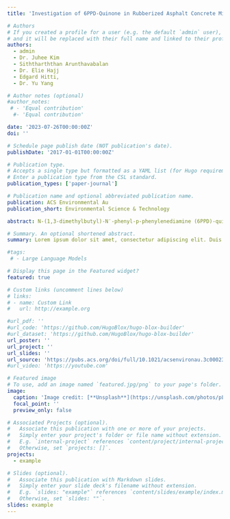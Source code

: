 ```yaml
---
title: 'Investigation of 6PPD-Quinone in Rubberized Asphalt Concrete Mixtures'

# Authors
# If you created a profile for a user (e.g. the default `admin` user), write the username (folder name) here
# and it will be replaced with their full name and linked to their profile.
authors:
  - admin
  - Dr. Juhee Kim
  - Siththarththan Arunthavabalan 
  - Dr. Elie Hajj 
  - Edgard Hitti,
  - Dr. Yu Yang

# Author notes (optional)
#author_notes:
 # - 'Equal contribution'
  #- 'Equal contribution'

date: '2023-07-26T00:00:00Z'
doi: ''

# Schedule page publish date (NOT publication's date).
publishDate: '2017-01-01T00:00:00Z'

# Publication type.
# Accepts a single type but formatted as a YAML list (for Hugo requirements).
# Enter a publication type from the CSL standard.
publication_types: ['paper-journal']

# Publication name and optional abbreviated publication name.
publication: ACS Environmental Au
publication_short: Environmental Science & Technology

abstract: N-(1,3-dimethylbutyl)-N′-phenyl-p-phenylenediamine (6PPD)-quinone (6PPD-Q), a transformation byproduct of 6PPD used in tires as an antiozonant and antioxidant, was recently discovered as the chemical primarily responsible for the acute lethal toxicity of urban storm runoff to coho salmon. The asphalt concrete (AC) surface layer is the primary medium to contact 6PPD-Q immediately upon its release from tires, and the addition of recycled tire rubber (RTR) to the asphalt binder and mixture is a widely accepted practice in asphalt production. Therefore, it is urgent to understand the fate of 6PPD-Q at the asphalt concrete surface layer–water interface. This study analyzed the sorption and desorption of 6PPD-Q by compacted and crushed loose (loose particles, ∼5 mm) rubberized asphalt mixtures and their mobilization from compacted asphalt mixtures during simulated rainfall events. It should be noted that the crushed loose asphalt mixtures demonstrated the physicochemical properties of the asphalt materials, while the compacted asphalt mixtures represent in-service AC layers. Sorption of 6PPD-Q by crushed loose and compacted asphalt mixtures reached equilibrium within 12 days, with a sorption coefficient of 151.57–257.51 L/kg for compacted asphalt mixtures. Within 12 days, desorption of 6PPD-Q from crushed loose and compacted rubberized asphalt mixtures (20 g particles/L) to the double deionized (DDI) water and synthetic stormwater was 0.01–0.09 and 0.025–0.05 μg/L, respectively. Through the rainfall simulation experiments, 0.0015–0.0049 μg/L 6PPD-Q was detected in the runoff water, much lower than the lethal concentration (LC50) of 6PPD-Q of 0.095 μg/L and 308.67 μg/L for coho salmon and zebrafish larvae. Our results indicate that, while the release of 6PPD-Q from compacted rubberized asphalt mixtures is minor, the mixtures can serve as sorbents for tire-derived 6PPD-Q and retain this emerging contaminant.

# Summary. An optional shortened abstract.
summary: Lorem ipsum dolor sit amet, consectetur adipiscing elit. Duis posuere tellus ac convallis placerat. Proin tincidunt magna sed ex sollicitudin condimentum.

#tags:
 # - Large Language Models

# Display this page in the Featured widget?
featured: true

# Custom links (uncomment lines below)
# links:
# - name: Custom Link
#   url: http://example.org

#url_pdf: ''
#url_code: 'https://github.com/HugoBlox/hugo-blox-builder'
#url_dataset: 'https://github.com/HugoBlox/hugo-blox-builder'
url_poster: ''
url_project: ''
url_slides: ''
url_source: 'https://pubs.acs.org/doi/full/10.1021/acsenvironau.3c00023'
#url_video: 'https://youtube.com'

# Featured image
# To use, add an image named `featured.jpg/png` to your page's folder.
image:
  caption: 'Image credit: [**Unsplash**](https://unsplash.com/photos/pLCdAaMFLTE)'
  focal_point: ''
  preview_only: false

# Associated Projects (optional).
#   Associate this publication with one or more of your projects.
#   Simply enter your project's folder or file name without extension.
#   E.g. `internal-project` references `content/project/internal-project/index.md`.
#   Otherwise, set `projects: []`.
projects:
  - example

# Slides (optional).
#   Associate this publication with Markdown slides.
#   Simply enter your slide deck's filename without extension.
#   E.g. `slides: "example"` references `content/slides/example/index.md`.
#   Otherwise, set `slides: ""`.
slides: example
---
```


